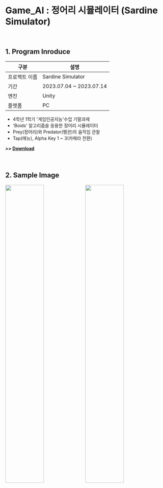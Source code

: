 # Game_AI : 정어리 시뮬레이터 (Sardine Simulator)
<br/>

## 1. Program Inroduce
| 구분 | 설명 |
| --- | --- | 
| 프로젝트 이름 | Sardine Simulator |   
| 기간 | 2023.07.04 ~ 2023.07.14 |
| 엔진 | Unity |
| 플랫폼 | PC |

* 4학년 1학기 '게임인공지능'수업 기말과제
* 'Boids' 알고리즘을 응용한 정어리 시뮬레이터
* Prey(정어리)와 Predator(펭귄)의 움직임 관찰
* Tap(메뉴), Alpha Key 1 ~ 3(카메라 전환)

**>> [Download](https://github.com/SeungminYeom/Game_AI/releases/tag/1.0.0)**
<br/><br/><br/>

## 2. Sample Image
<img src = "https://github.com/SeungminYeom/Game_AI/assets/81202999/3c8fb2d7-2d9d-442c-9093-cf459beaf948" width="49%"  height="49%">
<img src = "https://github.com/SeungminYeom/Game_AI/assets/81202999/0760fbef-528b-4f86-90ee-9abde93481a2" width="49%"  height="49%">
